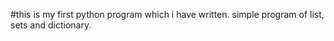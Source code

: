 #this is my first python program which i have written.
simple program of list, sets and dictionary.
